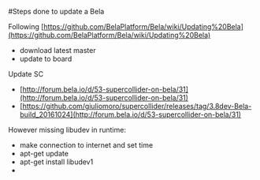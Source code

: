 #Steps done to update a Bela

Following [https://github.com/BelaPlatform/Bela/wiki/Updating%20Bela](https://github.com/BelaPlatform/Bela/wiki/Updating%20Bela)

* download latest master
* update to board

Update SC

* [http://forum.bela.io/d/53-supercollider-on-bela/31](http://forum.bela.io/d/53-supercollider-on-bela/31)
* [https://github.com/giuliomoro/supercollider/releases/tag/3.8dev-Bela-build_20161024](http://forum.bela.io/d/53-supercollider-on-bela/31)

However missing libudev in runtime:

* make connection to internet and set time
* apt-get update
* apt-get install libudev1
* 